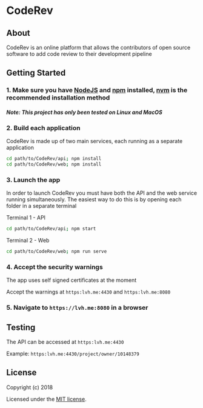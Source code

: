 # CodeRev

>

## About

CodeRev is an online platform that allows the contributors of open source software to add code review to their development pipeline

## Getting Started
    
### 1. Make sure you have [NodeJS](https://nodejs.org/) and [npm](https://www.npmjs.com/) installed, [nvm](https://github.com/creationix/nvm) is the recommended installation method

#### _Note: This project has only been tested on Linux and MacOS_

### 2. Build each application
   CodeRev is made up of two main services, each running as a separate application

```bash
cd path/to/CodeRev/api; npm install
cd path/to/CodeRev/web; npm install
```

### 3. Launch the app

   In order to launch CodeRev you must have both the API and the web service running simultaneously.
   The easiest way to do this is by opening each folder in a separate terminal

Terminal 1 - API
    
```bash
cd path/to/CodeRev/api; npm start
```
   
Terminal 2 - Web
    
```bash
cd path/to/CodeRev/web; npm run serve
```

### 4. Accept the security warnings
   The app uses self signed certificates at the moment
   
   Accept the warnings at `https:lvh.me:4430` and `https:lvh.me:8080`
    
### 5. Navigate to `https://lvh.me:8080` in a browser


## Testing

The API can be accessed at `https:lvh.me:4430`

Example: `https:lvh.me:4430/project/owner/10148379`


## License

Copyright (c) 2018

Licensed under the [MIT license](LICENSE).
